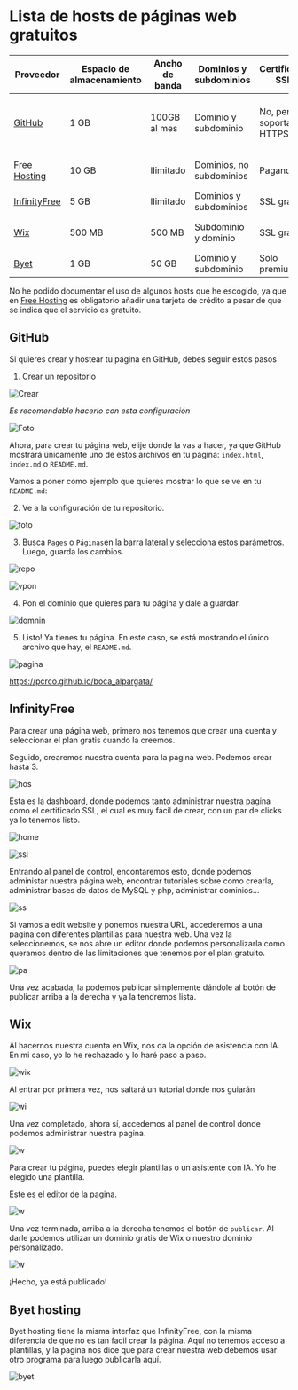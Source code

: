 # Lista de hosts de páginas web gratuitos


| Proveedor      | Espacio de almacenamiento | Ancho de banda | Dominios y subdominios | Certificado SSL | Publicidad | Otras características |
|----------------|------------------------|----------------|-----------------------|----------------|------------|--------------------------------|
| [GitHub](https://github.com/) | 1 GB | 100GB al mes | Dominio y subdominio | No, pero soporta HTTPS | No incluye anuncios y puedes poner los tuyos. | Soporte para WordPress. |
| [Free Hosting](https://www.freehosting.com/) | 10 GB | Ilimitado | Dominios, no subdominios | Pagando | Puedes poner anuncios | Compatible con MySQL |
| [InfinityFree](https://www.infinityfree.com/) | 5 GB | Ilimitado | Dominios y subdominios | SSL gratis | No ponen publicidad | Compatible con MySQL |
| [Wix](https://es.wix.com/) | 500 MB | 500 MB | Subdominio y dominio | SSL gratis | No | No tiene soporte para WordPress |
| [Byet](https://byet.host/) | 1 GB | 50 GB | Dominio y subdominio | Solo premium | No | Compatible con MySQL |

No he podido documentar el uso de algunos hosts que he escogido, ya que en [Free Hosting](https://www.freehosting.com/) es obligatorio añadir una tarjeta de crédito a pesar de que se indica que el servicio es gratuito.

## GitHub

Si quieres crear y hostear tu página en GitHub, debes seguir estos pasos

1. Crear un repositorio

![Crear](https://docs.github.com/assets/cb-29762/mw-1440/images/help/repository/repo-create-global-nav-update.webp)

*Es recomendable hacerlo con esta configuración*

![Foto](CrearRepoFoto.png)

Ahora, para crear tu página web, elije donde la vas a hacer, ya que GitHub mostrará únicamente uno de estos archivos en tu página: `index.html`, `index.md` o `README.md`.

Vamos a poner como ejemplo que quieres mostrar lo que se ve en tu `README.md`:

2. Ve a la configuración de tu repositorio.

![foto](elpepe.png)

3. Busca `Pages` o `Páginas`en la barra lateral y selecciona estos parámetros. Luego, guarda los cambios.

![repo](configrepo.png)

![vpon](configuracionnn.png)

4. Pon el dominio que quieres para tu página y dale a guardar.

![domnin](elsenordominio.png)

5. Listo! Ya tienes tu página. En este caso, se está mostrando el único archivo que hay, el `README.md`.

![pagina](milibrolunadepluton.png)

https://pcrco.github.io/boca_alpargata/


## InfinityFree

Para crear una página web, primero nos tenemos que crear una cuenta y seleccionar el plan gratis cuando la creemos.

Seguido, crearemos nuestra cuenta para la pagina web. Podemos crear hasta 3.

![hos](infinityfreehost.png)

Esta es la dashboard, donde podemos tanto administrar nuestra pagina como el certificado SSL, el cual es muy fácil de crear, con un par de clicks ya lo tenemos listo.

![home](home.png)

![ssl](sslcert.png)

Entrando al panel de control, encontaremos esto, donde podemos administar nuestra página web, encontrar tutoriales sobre como crearla, administrar bases de datos de MySQL y php, administrar dominios...

![ss](pannel.png)

Si vamos a edit website y ponemos nuestra URL, accederemos a una pagina con diferentes plantillas para nuestra web. Una vez la seleccionemos, se nos abre un editor donde podemos personalizarla como queramos dentro de las limitaciones que tenemos por el plan gratuito.

![pa](papaya.png)

Una vez acabada, la podemos publicar simplemente dándole al botón de publicar arriba a la derecha y ya la tendremos lista.


## Wix

Al hacernos nuestra cuenta en Wix, nos da la opción de asistencia con IA. En mi caso, yo lo he rechazado y lo haré paso a paso. 

![wix](wix1.png)

Al entrar por primera vez, nos saltará un tutorial donde nos guiarán 

![wi](wixdominio.png)

Una vez completado, ahora sí, accedemos al panel de control donde podemos administrar nuestra pagina.

![w](wix3.png)

Para crear tu página, puedes elegir plantillas o un asistente con IA. Yo he elegido una plantilla.

Este es el editor de la pagina.

![w](wix4.png)

Una vez terminada, arriba a la derecha tenemos el botón de `publicar`. Al darle podemos utilizar un dominio gratis de Wix o nuestro dominio personalizado.

![w](wix5.png)

¡Hecho, ya está publicado!

## Byet hosting

Byet hosting tiene la misma interfaz que InfinityFree, con la misma diferencia de que no es tan facil crear la página. Aquí no tenemos acceso a plantillas, y la pagina nos dice que para crear nuestra web debemos usar otro programa para luego publicarla aquí.

![byet](byethost.png)
